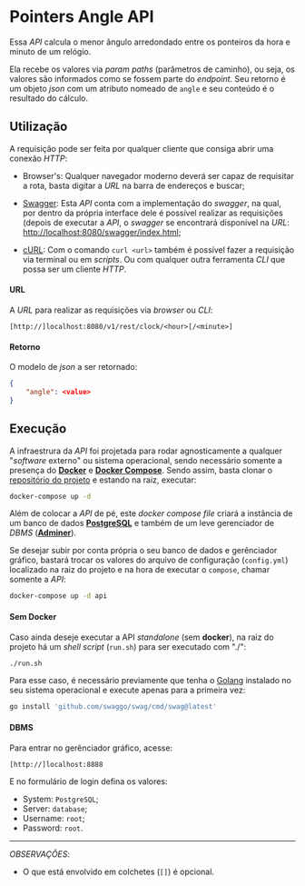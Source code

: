 # Pointers Angle API

Essa _API_ calcula o menor ângulo arredondado entre os ponteiros da hora e minuto de um relógio.

Ela recebe os valores via _param paths_ (parâmetros de caminho), ou seja, os valores são informados como se fossem parte do _endpoint_. Seu retorno é um objeto _json_ com um atributo nomeado de `angle` e seu conteúdo é o resultado do cálculo.

## Utilização

A requisição pode ser feita por qualquer cliente que consiga abrir uma conexão _HTTP_:

- Browser's: Qualquer navegador moderno deverá ser capaz de requisitar a rota, basta digitar a _URL_ na barra de endereços e buscar;

- [Swagger](https://swagger.io/): Esta _API_ conta com a implementação do _swagger_, na qual, por dentro da própria interface dele é possível realizar as requisições (depois de executar a _API_, o _swagger_ se encontrará disponível na _URL_: <http://localhost:8080/swagger/index.html>;

- [cURL](https://curl.se/): Com o comando `curl <url>` também é possível fazer a requisição via terminal ou em _scripts_. Ou com qualquer outra ferramenta _CLI_ que possa ser um cliente _HTTP_.

#### URL

A _URL_ para realizar as requisições via _browser_ ou _CLI_:

```
[http://]localhost:8080/v1/rest/clock/<hour>[/<minute>]
```

#### Retorno

O modelo de _json_ a ser retornado:

```json
{
	"angle": <value>
}
```

## Execução

A infraestrura da _API_ foi projetada para rodar agnosticamente a qualquer "_software_ externo" ou sistema operacional, sendo necessário somente a presença do [**Docker**](https://www.docker.com/) e [**Docker Compose**](https://docs.docker.com/compose/). Sendo assim, basta clonar o [repositório do projeto](https://github.com/rhuanpk/pointers-angle) e estando na raiz, executar:

```sh
docker-compose up -d
```

Além de colocar a _API_ de pé, este _docker compose file_ criará a instância de um banco de dados [**PostgreSQL**](https://www.postgresql.org/) e também de um leve gerenciador de _DBMS_ ([**Adminer**](https://www.adminer.org/)).

Se desejar subir por conta própria o seu banco de dados e gerênciador gráfico, bastará trocar os valores do arquivo de configuração (`config.yml`) localizado na raiz do projeto e na hora de executar o `compose`, chamar somente a _API_:

```sh
docker-compose up -d api
```

#### Sem Docker

Caso ainda deseje executar a API _standalone_ (sem **docker**), na raiz do projeto há um _shell script_ (`run.sh`) para ser executado com "./":

```sh
./run.sh
```

Para esse caso, é necessário previamente que tenha o [Golang](https://go.dev/) instalado no seu sistema operacional e execute apenas para a primeira vez:

```sh
go install 'github.com/swaggo/swag/cmd/swag@latest'
```

#### DBMS

Para entrar no gerênciador gráfico, acesse:

```
[http://]localhost:8888
```

E no formulário de login defina os valores:

- System: `PostgreSQL`;
- Server: `database`;
- Username: `root`;
- Password: `root`.

---

_OBSERVAÇÕES_:

- O que está envolvido em colchetes (`[]`) é opcional.
